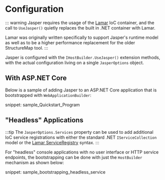 # Configuration

::: warning
Jasper requires the usage of the [Lamar](https://jasperfx.github.io/lamar) IoC container, and the call
to `UseJasper()` quietly replaces the built in .NET container with Lamar.

Lamar was originally written specifically to support Jasper's runtime model as well as to be a higher performance
replacement for the older StructureMap tool.
:::

Jasper is configured with the `IHostBuilder.UseJasper()` extension methods, with the actual configuration
living on a single `JasperOptions` object.

## With ASP.NET Core

Below is a sample of adding Jasper to an ASP.NET Core application that is bootstrapped with
`WebApplicationBuilder`:

snippet: sample_Quickstart_Program

## "Headless" Applications

:::tip
The `JasperOptions.Services` property can be used to add additional IoC service registrations with
either the standard .NET `IServiceCollection` model or the [Lamar ServiceRegistry](https://jasperfx.github.io/lamar/guide/ioc/registration/registry-dsl.html) syntax.
:::

For "headless" console applications with no user interface or HTTP service endpoints, the bootstrapping
can be done with just the `HostBuilder` mechanism as shown below:

snippet: sample_bootstrapping_headless_service
